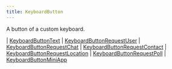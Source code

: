 ```yaml
---
title: KeyboardButton
---
```


A button of a custom keyboard.

<div class="font-mono whitespace-pre"><span class="opacity-50">|</span> <a href="/gh/types/keyboardbuttontext"  >KeyboardButtonText</a>
<span class="opacity-50">|</span> <a href="/gh/types/keyboardbuttonrequestuser"  >KeyboardButtonRequestUser</a>
<span class="opacity-50">|</span> <a href="/gh/types/keyboardbuttonrequestchat"  >KeyboardButtonRequestChat</a>
<span class="opacity-50">|</span> <a href="/gh/types/keyboardbuttonrequestcontact"  >KeyboardButtonRequestContact</a>
<span class="opacity-50">|</span> <a href="/gh/types/keyboardbuttonrequestlocation"  >KeyboardButtonRequestLocation</a>
<span class="opacity-50">|</span> <a href="/gh/types/keyboardbuttonrequestpoll"  >KeyboardButtonRequestPoll</a>
<span class="opacity-50">|</span> <a href="/gh/types/keyboardbuttonminiapp"  >KeyboardButtonMiniApp</a></div>

